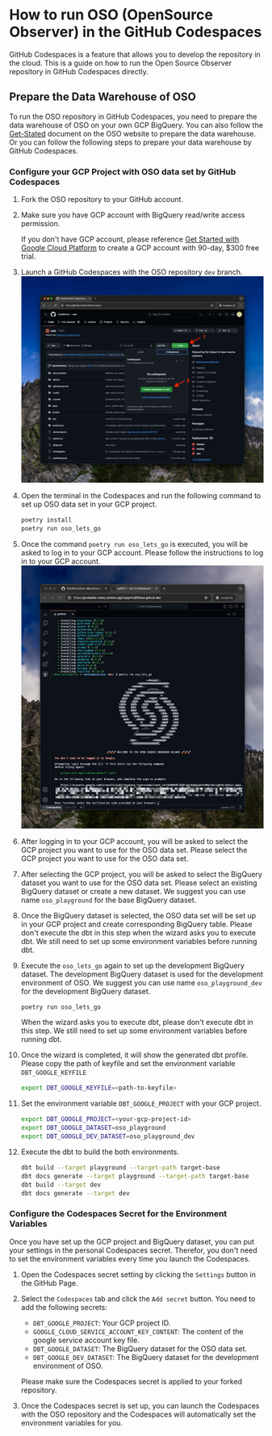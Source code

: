 # How to run OSO (OpenSource Observer) in the GitHub Codespaces

GitHub Codespaces is a feature that allows you to develop the repository in the cloud. This is a guide on how to run the Open Source Observer repository in GitHub Codespaces directly.

## Prepare the Data Warehouse of OSO
To run the OSO repository in GitHub Codespaces, you need to prepare the data warehouse of OSO on your own GCP BigQuery. You can also follow the [Get-Stated](https://docs.opensource.observer/docs/get-started/) document on the OSO website to prepare the data warehouse.
Or you can follow the following steps to prepare your data warehouse by GitHub Codespaces.

### Configure your GCP Project with OSO data set by GitHub Codespaces
1. Fork the OSO repository to your GitHub account.
1. Make sure you have GCP account with BigQuery read/write access permission.

    If you don't have GCP account, please reference [Get Started with Google Cloud Platform](https://console.cloud.google.com/getting-started?pli=1) to create a GCP account with 90-day, $300 free trial.

1. Launch a GitHub Codespaces with the OSO repository `dev` branch.
    ![image](imgs/launch-codespace-instance.png)

1. Open the terminal in the Codespaces and run the following command to set up OSO data set in your GCP project.
    ```bash
    poetry install
    poetry run oso_lets_go
    ```

1. Once the command `poetry run oso_lets_go` is executed, you will be asked to log in to your GCP account. Please follow the instructions to log in to your GCP account.
    ![image](imgs/oso_lets_go.png)

1. After logging in to your GCP account, you will be asked to select the GCP project you want to use for the OSO data set. Please select the GCP project you want to use for the OSO data set.

1. After selecting the GCP project, you will be asked to select the BigQuery dataset you want to use for the OSO data set. Please select an existing BigQuery dataset or create a new dataset. 
    We suggest you can use name `oso_playground` for the base BigQuery dataset.

1. Once the BigQuery dataset is selected, the OSO data set will be set up in your GCP project and create corresponding BigQuery table. Please don't execute the dbt in this step when the wizard asks you to execute dbt. We still need to set up some environment variables before running dbt.

1. Execute the `oso_lets_go` again to set up the development BigQuery dataset. The development BigQuery dataset is used for the development environment of OSO. We suggest you can use name `oso_playground_dev` for the development BigQuery dataset.
    ```bash
    poetry run oso_lets_go
    ```
    When the wizard asks you to execute dbt, please don't execute dbt in this step. We still need to set up some environment variables before running dbt.

1. Once the wizard is completed, it will show the generated dbt profile. Please copy the path of keyfile and set the environment variable `DBT_GOOGLE_KEYFILE`
    ```bash
    export DBT_GOOGLE_KEYFILE=<path-to-keyfile>
    ```

1. Set the environment variable `DBT_GOOGLE_PROJECT` with your GCP project.
    ```bash
    export DBT_GOOGLE_PROJECT=<your-gcp-project-id>
    export DBT_GOOGLE_DATASET=oso_playground
    export DBT_GOOGLE_DEV_DATASET=oso_playground_dev
    ```

1. Execute the dbt to build the both environments.
    ```bash
    dbt build --target playground --target-path target-base
    dbt docs generate --target playground --target-path target-base
    dbt build --target dev
    dbt docs generate --target dev
    ```

### Configure the Codespaces Secret for the Environment Variables

Once you have set up the GCP project and BigQuery dataset, you can put your settings in the personal Codespaces secret. Therefor, you don't need to set the environment variables every time you launch the Codespaces.

1. Open the Codespaces secret setting by clicking the `Settings` button in the GitHub Page.

1. Select the `Codespaces` tab and click the `Add secret` button.
    You need to add the following secrets:
    - `DBT_GOOGLE_PROJECT`: Your GCP project ID.
    - `GOOGLE_CLOUD_SERVICE_ACCOUNT_KEY_CONTENT`: The content of the google service account key file.
    - `DBT_GOOGLE_DATASET`: The BigQuery dataset for the OSO data set.
    - `DBT_GOOGLE_DEV_DATASET`: The BigQuery dataset for the development environment of OSO.

    Please make sure the Codespaces secret is applied to your forked repository.

1. Once the Codespaces secret is set up, you can launch the Codespaces with the OSO repository and the Codespaces will automatically set the environment variables for you.



